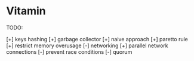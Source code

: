 # Vitamin

TODO:

[+] keys hashing
[+] garbage collector
	[+] naive approach
	[+] paretto rule
	[+] restrict memory overusage
[-] networking
	[+] parallel network connections
	[-] prevent race conditions
[-] quorum